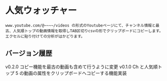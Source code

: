 # 人気ウォッチャー

    www.youtube.com/@~~~~/videos の形式のYoutubeページにて、チャンネル情報と最古、人気順トップの動画情報を取得しTAB区切りcsvの形でクリップボードにコピーします。
    エクセルに貼り付けての分析がはかどります。

## バージョン履歴

v0.2.0 コピー機能を最古の動画も含めて行うように変更
v0.1.0 Ch と人気順トップ 5 の動画の属性をクリップボードへコピーする機能実装
